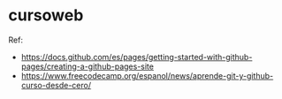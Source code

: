 # cursoweb
Ref: 
- https://docs.github.com/es/pages/getting-started-with-github-pages/creating-a-github-pages-site
- https://www.freecodecamp.org/espanol/news/aprende-git-y-github-curso-desde-cero/

